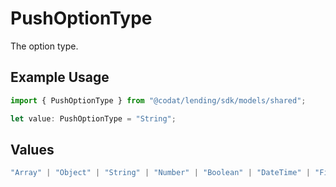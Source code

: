 # PushOptionType

The option type.

## Example Usage

```typescript
import { PushOptionType } from "@codat/lending/sdk/models/shared";

let value: PushOptionType = "String";
```

## Values

```typescript
"Array" | "Object" | "String" | "Number" | "Boolean" | "DateTime" | "File" | "MultiPart"
```